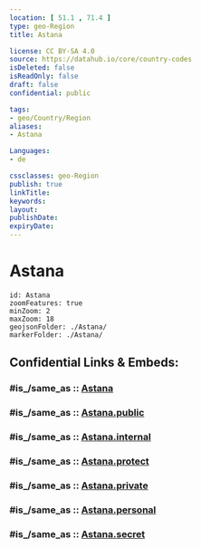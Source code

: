 ```yaml
---
location: [ 51.1 , 71.4 ] 
type: geo-Region
title: Astana

license: CC BY-SA 4.0
source: https://datahub.io/core/country-codes
isDeleted: false
isReadOnly: false
draft: false
confidential: public

tags:
- geo/Country/Region
aliases:
- Astana

Languages:
- de

cssclasses: geo-Region
publish: true
linkTitle: 
keywords: 
layout: 
publishDate: 
expiryDate: 
---
```


# Astana

```leaflet
id: Astana
zoomFeatures: true 
minZoom: 2 
maxZoom: 18
geojsonFolder: ./Astana/
markerFolder: ./Astana/
```


## Confidential Links & Embeds: 

### #is_/same_as :: [Astana](/_Standards/Earth/Continent/Asia/Asia~Central/Kazakhstan/Counties/Astana.md) 

### #is_/same_as :: [Astana.public](/_public/Earth/Continent/Asia/Asia~Central/Kazakhstan/Counties/Astana.public.md) 

### #is_/same_as :: [Astana.internal](/_internal/Earth/Continent/Asia/Asia~Central/Kazakhstan/Counties/Astana.internal.md) 

### #is_/same_as :: [Astana.protect](/_protect/Earth/Continent/Asia/Asia~Central/Kazakhstan/Counties/Astana.protect.md) 

### #is_/same_as :: [Astana.private](/_private/Earth/Continent/Asia/Asia~Central/Kazakhstan/Counties/Astana.private.md) 

### #is_/same_as :: [Astana.personal](/_personal/Earth/Continent/Asia/Asia~Central/Kazakhstan/Counties/Astana.personal.md) 

### #is_/same_as :: [Astana.secret](/_secret/Earth/Continent/Asia/Asia~Central/Kazakhstan/Counties/Astana.secret.md)

